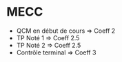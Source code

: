 # MECC
- QCM en début de cours => Coeff 2
- TP Noté 1 => Coeff 2.5
- TP Noté 2 => Coeff 2.5
- Contrôle terminal => Coeff 3
